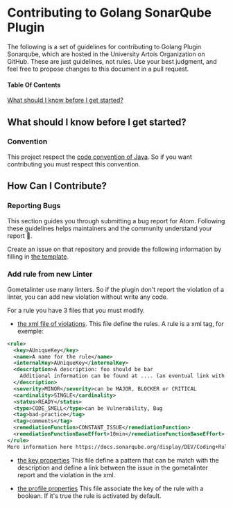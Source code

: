 # Contributing to Golang SonarQube Plugin

The following is a set of guidelines for contributing to Golang Plugin Sonarqube, which are hosted in the University Artois Organization on GitHub. These are just guidelines, not rules. Use your best judgment, and feel free to propose changes to this document in a pull request.


#### Table Of Contents
[What should I know before I get started?](#what-should-i-know-before-i-get-started)

## What should I know before I get started?

### Convention

This project respect the [code convention of Java](http://www.oracle.com/technetwork/java/codeconvtoc-136057.html). So if you want contributing you must respect this convention.

## How Can I Contribute?

### Reporting Bugs

This section guides you through submitting a bug report for Atom. Following these guidelines helps maintainers and the community understand your report :pencil:.

Create an issue on that repository and provide the following information by filling in [the template](ISSUE_TEMPLATE.md).


### Add rule from new Linter

Gometalinter use many linters. So if the plugin don't report the violation of a linter, you can add new violation without write any code.

For a rule you have 3 files that you must modify.

* [the xml file of violations](https://github.com/uartois/sonar-golang/blob/master/src/main/resources/rules/golint-rules.xml). This file define the rules. A rule is a xml tag, for exemple:

```xml
<rule>
  <key>AUniqueKey</key>
  <name>A name for the rule</name>
  <internalKey>AUniqueKey</internalKey>
  <description>A description: foo should be bar
    Additional information can be found at .... (an eventual link with more information)
  </description>
  <severity>MINOR</severity>can be MAJOR, BLOCKER or CRITICAL
  <cardinality>SINGLE</cardinality>
  <status>READY</status>
  <type>CODE_SMELL</type>can be Vulnerability, Bug
  <tag>bad-practice</tag>
  <tag>comments</tag>
  <remediationFunction>CONSTANT_ISSUE</remediationFunction>
  <remediationFunctionBaseEffort>10min</remediationFunctionBaseEffort>
</rule>
More information here https://docs.sonarqube.org/display/DEV/Coding+Rule+Guidelines
```
* [the key properties](https://github.com/uartois/sonar-golang/blob/master/src/main/resources/key.properties) This file define a pattern that can be match with the description and define a link between the issue in the gometalinter report and the violation in the xml.

* [the profile properties](https://github.com/uartois/sonar-golang/blob/master/src/main/resources/profile.properties) This file associate the key of the rule with a boolean. If it's true the rule is activated by default. 
